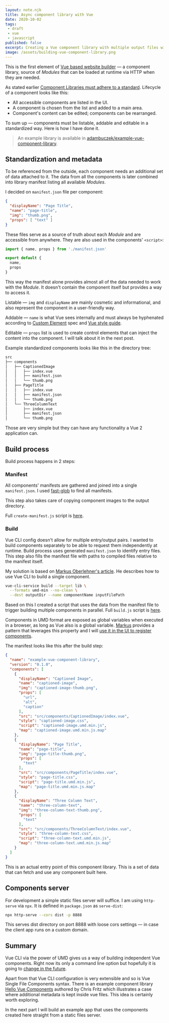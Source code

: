 ```yaml
---
layout: note.njk
title: Async component library with Vue
date: 2020-10-02
tags: 
 - draft
 - vue
 - javascript
published: false
excerpt: Creating a Vue component library with multiple output files without ejecting Vue CLI setup.
image: /assets/building-vue-component-library.png
---
```

This is the first element of [Vue based website builder](../vue-website-builder) — a component library, source of *Modules* that can be loaded at runtime via HTTP when they are needed.

As stated earlier [Component Libraries must adhere to a standard](../vue-website-builder/#basic-assumptions). Lifecycle of a component looks like this:
- All accessible components are listed in the UI.
- A component is chosen from the list and added to a main area.
- Component's content can be edited; components can be rearranged.

To sum up — components must be listable, addable and editable in a standardized way. Here is how I have done it.

> An example library is available in [adambuczek/example-vue-component-library](https://github.com/adambuczek/example-vue-component-library).

## Standardization and metadata<a name="standardization-and-metadata"></a>

To be referenced from the outside, each component needs an additional set of data attached to it. The data from all the components is later combined into library manifest listing all available *Modules*.

I decided on `manifest.json` file per component:

```json
{
  "displayName": "Page Title",
  "name": "page-title",
  "img": "thumb.png",
  "props": [ "text" ]
}
```

These files serve as a source of truth about each *Module* and are accessible from anywhere. They are also used in the components' `<script>`:

```js
import { name, props } from './manifest.json'

export default {
  name,
  props
}
```

This way the manifest alone provides almost all of the data needed to work with the *Module*. It doesn't contain the component itself but provides a way to access it.

Listable — `img` and `displayName` are mainly cosmetic and informational, and also represent the component in a user-friendly way.

Addable — `name` is what Vue sees internally and must always be hyphenated according to [Custom Element](https://html.spec.whatwg.org/multipage/custom-elements.html#custom-elements-core-concepts) spec and [Vue style guide](https://vuejs.org/v2/style-guide/#Multi-word-component-names-essential).

Editable — `props` list is used to create control elements that can inject the content into the component. I will talk about it in the next post.

Example standardized components looks like this in the directory tree:
```bash
src
├── components
│   ├── CaptionedImage
│   │   ├── index.vue
│   │   ├── manifest.json
│   │   └── thumb.png
│   ├── PageTitle
│   │   ├── index.vue
│   │   ├── manifest.json
│   │   └── thumb.png
│   └── ThreeColumnText
│       ├── index.vue
│       ├── manifest.json
│       └── thumb.png
```
Those are very simple but they can have any functionality a Vue 2 application can.

## Build process

Build process happens in 2 steps:

### Manifest

All components' manifests are gathered and joined into a single `manifest.json`. I used [fast-glob](https://www.npmjs.com/package/fast-glob) to find all manifests.

This step also takes care of copying component images to the output directory.

Full `create-manifest.js` script is [here](https://github.com/adambuczek/example-vue-component-library/blob/master/scripts/create-manifest.js).


### Build

Vue CLI config doesn't allow for multiple entry/output pairs. I wanted to build components separately to be able to request them independently at runtime. Build process uses generated `manifest.json` to identify entry files. This step also fills the manifest file with paths to compiled files relative to the manifest itself.

My solution is based on [Markus Oberlehner's article](https://markus.oberlehner.net/blog/distributed-vue-applications-loading-components-via-http/). He describes how to use Vue CLI to build a single component.

```bash
vue-cli-service build --target lib \
  --formats umd-min --no-clean \
  --dest outputDir --name componentName inputFilePath
```

Based on this I created a script that uses the data from the manifest file to trigger building multiple components in parallel. Full `build.js` script is [here](https://github.com/adambuczek/example-vue-component-library/blob/master/scripts/build.js).

Components in UMD format are exposed as global variables when executed in a browser, as long as Vue also is a global variable. [Markus](https://markus.oberlehner.net/blog/distributed-vue-applications-loading-components-via-http/) provides a pattern that leverages this property and I will [use it in the UI to register components](../building-vue-apps-in-vue-app/).

The manifest looks like this after the build step:

```json
{
  "name": "example-vue-component-library",
  "version": "0.1.0",
  "components": [
    {
      "displayName": "Captioned Image",
      "name": "captioned-image",
      "img": "captioned-image-thumb.png",
      "props": [
        "url",
        "alt",
        "caption"
      ],
      "src": "src/components/CaptionedImage/index.vue",
      "style": "captioned-image.css",
      "script": "captioned-image.umd.min.js",
      "map": "captioned-image.umd.min.js.map"
    },
    {
      "displayName": "Page Title",
      "name": "page-title",
      "img": "page-title-thumb.png",
      "props": [
        "text"
      ],
      "src": "src/components/PageTitle/index.vue",
      "style": "page-title.css",
      "script": "page-title.umd.min.js",
      "map": "page-title.umd.min.js.map"
    },
    {
      "displayName": "Three Column Text",
      "name": "three-column-text",
      "img": "three-column-text-thumb.png",
      "props": [
        "text"
      ],
      "src": "src/components/ThreeColumnText/index.vue",
      "style": "three-column-text.css",
      "script": "three-column-text.umd.min.js",
      "map": "three-column-text.umd.min.js.map"
    }
  ]
}
```
This is an actual entry point of this component library. This is a set of data that can fetch and use any component built here.

## Components server

For development a simple static files server will suffice. I am using `http-serve` via `npx`. It is defined in `package.json` as `serve-dist`:
```bash
npx http-serve --cors dist -p 8888
```
This serves dist directory on port 8888 with loose cors settings — in case the client app runs on a custom domain.

## Summary

Vue CLI via the power of UMD gives us a way of building independent Vue components. Right now its only a command line option but hopefully it is going to [change in the future](https://github.com/vuejs/vue-cli/issues/3922).

Apart from that Vue CLI configuration is very extensible and so is Vue Single File Components syntax. There is an example component library [Hello Vue Components](https://github.com/chrisvfritz/hello-vue-components) authored by Chris Fritz which illustrates a case where additional metadata is kept inside vue files. This idea is certainly worth exploring.

In the next part I will build an example app that uses the components created here straight from a static files server.